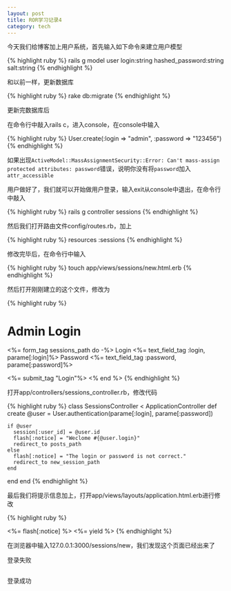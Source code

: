 ```yaml
---
layout: post
title: ROR学习记录4
category: tech
---
```

今天我们给博客加上用户系统，首先输入如下命令来建立用户模型

{% highlight ruby %}
rails g model user login:string hashed_password:string salt:string
{% endhighlight %}

和以前一样，更新数据库

{% highlight ruby %}
rake db:migrate
{% endhighlight %}

更新完数据库后

在命令行中敲入rails c，进入console，在console中输入

{% highlight ruby %}
User.create(:login => "admin", :password => "123456")
{% endhighlight %}

如果出现`ActiveModel::MassAssignmentSecurity::Error: Can't mass-assign protected attributes: password`错误，说明你没有将`password`加入`attr_accessible`

用户做好了，我们就可以开始做用户登录，输入exit从console中退出，在命令行中敲入

{% highlight ruby %}
rails g controller sessions
{% endhighlight %}

然后我们打开路由文件config/routes.rb，加上

{% highlight ruby %}
resources :sessions
{% endhighlight %}

修改完毕后，在命令行中输入

{% highlight ruby %}
touch app/views/sessions/new.html.erb
{% endhighlight %}

然后打开刚刚建立的这个文件，修改为

{% highlight ruby %}
<h1>Admin Login</h1>
<%= form_tag sessions_path do -%>
  <label for="login">Login</label>
  <%= text_field_tag :login, parame[:login]%>
  <label for="password">Password</label>
  <%= text_field_tag :password, parame[:password]%>

  <%= submit_tag "Login"%>
<% end %>
{% endhighlight %}

打开app/controllers/sessions_controller.rb，修改代码

{% highlight ruby %}
class SessionsController < ApplicationController
  def create
    @user = User.authentication(parame[:login], parame[:password])

    if @user
      session[:user_id] = @user.id
      flash[:notice] = "Weclome #{@user.login}"
      redirect_to posts_path
    else
      flash[:notice] = "The login or password is not correct."
      redirect_to new_session_path
    end
  end
end
{% endhighlight %}

最后我们将提示信息加上，打开app/views/layouts/application.html.erb进行修改

{% highlight ruby %}
<!doctype html>
<html lang="en">
<head>
  <meta charset="UTF-8">
  <title>Blog</title>
</head>
<body>
  <%= flash[:notice] %>
  <%= yield %>
</body>
</html>
{% endhighlight %}

在浏览器中输入127.0.0.1:3000/sessions/new，我们发现这个页面已经出来了

登录失败

<img src="/images/2012/11/62.png" alt="" title="6" class="alignnone size-medium wp-image-2090" />

登录成功

<img src="/images/2012/11/72.png" alt="" title="7" class="alignnone size-full wp-image-2091" />
